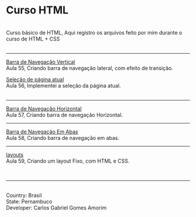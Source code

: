 # Curso HTML
<br>
Curso básico de HTML, Aqui registro os arquivos feito por mim durante o curso de HTML + CSS
<br><br><hr>

[Barra de Navegação Vertical](https://github.com/GabrielCarlosG/Curso-HTML/tree/main/aula%2055)<br>
Aula 55, Criando barra de navegação lateral, com efeito de transição. <br>

[Seleção de página atual](https://github.com/GabrielCarlosG/Curso-HTML/tree/main/aula%2056)<br>
Aula 56, Implementei a seleção da página atual.
<br><br><hr>

[Barra de Navegação Horizontal](https://github.com/GabrielCarlosG/Curso-HTML/tree/main/aula%2057)<br>
Aula 57, Criando barra de navegação Horizontal.
<hr>

[Barra de Navegação Em Abas](https://github.com/GabrielCarlosG/Curso-HTML/tree/main/Aula%2058)<br>
Aula 58, Criando barra de navegação em abas.
<hr>

[layouts](https://github.com/GabrielCarlosG/Curso-HTML/tree/main/Aula%20de%20Layouts)<br>
Aula 59, Criando um layout Fixo, com HTML e CSS.





<br><hr><br>
Country: Brasil<br>
State: Pernambuco<br>
Developer: Carlos Gabriel Gomes Amorim<br>
